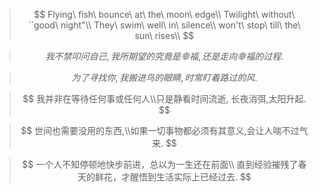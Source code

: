 >$$
Flying\ fish\ bounce\ at\ the\ moon\ edge\\
Twilight\ without\ ``good\ night"\\
They\ swim\ well\ in\ silence\\
won't\ stop\ till\ the\ sun\ rises\\
$$


>$$
我不禁叩问自己,我所期望的究竟是幸福,还是走向幸福的过程. 
$$

>$$
为了寻找你,我搬进鸟的眼睛,时常盯着路过的风.
$$

>$$
我并非在等待任何事或任何人\\只是静看时间流逝,
长夜消弭,太阳升起.
$$

>$$
世间也需要没用的东西,\\如果一切事物都必须有其意义,会让人喘不过气来.
$$

>$$
一个人不知停顿地快步前进，总以为一生还在前面\\
直到经验摧残了春天的鲜花，才醒悟到生活实际上已经过去.
$$
<script type="text/javascript" async
  src="https://cdnjs.cloudflare.com/ajax/libs/mathjax/2.7.7/MathJax.js?config=TeX-MML-AM_CHTML">
</script>
<script type="text/x-mathjax-config">
MathJax.Hub.Config({
  tex2jax: {inlineMath: [['$','$'], ['\\(','\\)']]}
});
</script>